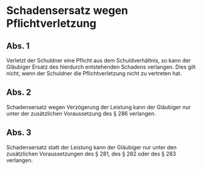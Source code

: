 # Schadensersatz wegen Pflichtverletzung



## Abs. 1

 Verletzt der Schuldner eine Pflicht aus dem Schuldverhältnis, so kann der Gläubiger Ersatz des hierdurch entstehenden Schadens verlangen. Dies gilt nicht, wenn der Schuldner die Pflichtverletzung nicht zu vertreten hat.

## Abs. 2

 Schadensersatz wegen Verzögerung der Leistung kann der Gläubiger nur unter der zusätzlichen Voraussetzung des § 286 verlangen.

## Abs. 3

 Schadensersatz statt der Leistung kann der Gläubiger nur unter den zusätzlichen Voraussetzungen des § 281, des § 282 oder des § 283 verlangen. 


